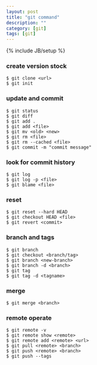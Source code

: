 ```yaml
---
layout: post
title: "git command"
description: ""
category: [git]
tags: [git]
---
```

{% include JB/setup %}

### create version stock
    
    $ git clone <url>
    $ git init

### update and commit

    $ git status
    $ git diff
    $ git add .
    $ git add <file> 
    $ git mv <old> <new>
    $ git rm <file>
    $ git rm --cached <file>
    $ git commit -m "commit message"

### look for commit history

    $ git log
    $ git log -p <file>
    $ git blame <file>

### reset

    $ git reset --hard HEAD
    $ git checkout HEAD <file>
    $ git revert <commit>

### branch and tags

    $ git branch
    $ git checkout <branch/tag>
    $ git branch <new-branch>
    $ git branch -d <branch>
    $ git tag
    $ git tag -d <tagname>

### merge

    $ git merge <branch>

### remote operate

    $ git remote -v
    $ git remote show <remote>
    $ git remote add <remote> <url>
    $ git pull <remote> <branch>
    $ git push <remote> <branch>
    $ git push --tags

